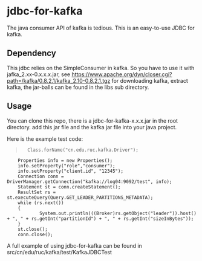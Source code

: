 # jdbc-for-kafka
The java consumer API of kafka is tedious. This is an easy-to-use JDBC for kafka. 

## Dependency
This jdbc relies on the SimpleConsumer in kafka.
So you have to use it with jafka_2.xx-0.x.x.x.jar, see https://www.apache.org/dyn/closer.cgi?path=/kafka/0.8.2.1/kafka_2.10-0.8.2.1.tgz
for downloading kafka, extract kafka, the jar-balls can be found in the libs sub directory.

## Usage
You can clone this repo, there is a jdbc-for-kafka-x.x.x.jar in the root directory. add this jar file and the kafka jar file into your java project.

Here is the example test code:
>       Class.forName("cn.edu.ruc.kafka.Driver");
        Properties info = new Properties();
        info.setProperty("role","consumer");
        info.setProperty("client.id", "12345");
        Connection conn = DriverManager.getConnection("kafka://log04:9092/test", info);
        Statement st = conn.createStatement();
        ResultSet rs = st.executeQuery(Query.GET_LEADER_PARTITIONS_METADATA);
        while (rs.next())
        {
                System.out.println(((Broker)rs.getObject("leader")).host() + ", " + rs.getInt("partitionId") + ", " + rs.getInt("sizeInBytes"));
        }
        st.close();
        conn.close();
        
A full example of using jdbc-for-kafka can be found in src/cn/edu/ruc/kafka/test/KafkaJDBCTest

